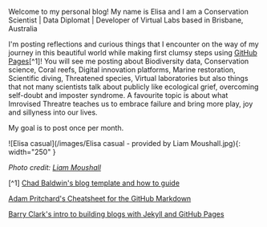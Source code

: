 Welcome to my personal blog! 
My name is Elisa and I am a Conservation Scientist | Data Diplomat | Developer of Virtual Labs based in Brisbane, Australia

I'm posting reflections and curious things that I encounter on the way of my journey in this beautiful world while making first clumsy steps using [GitHub Pages](https://docs.github.com/en/pages/quickstart "Intro to using GitHub Pages")[^1]! You will see me posting about Biodiversity data, Conservation science, Coral reefs, Digital innovation platforms, Marine restoration, Scientific diving, Threatened species, Virtual laboratories but also things that not many scientists talk about publicly like ecological grief, overcoming self-doubt and imposter syndrome. A favourite topic is about what Imrovised Threatre teaches us to embrace failure and bring more play, joy and sillyness into our lives.

My goal is to post once per month.

![Elisa casual](/images/Elisa casual - provided by Liam Moushall.jpg){: width="250" }

*Photo credit: [Liam Moushall](https://liam-designs.com/)*


[^1] 
[Chad Baldwin's blog template and how to guide](https://chadbaldwin.net/2021/03/14/how-to-build-a-sql-blog.html)

[Adam Pritchard's Cheatsheet for the GitHub Markdown](https://github.com/adam-p/markdown-here/wiki/Markdown-Cheatsheet)

[Barry Clark's intro to building blogs with Jekyll and GitHub Pages](https://www.smashingmagazine.com/2014/08/build-blog-jekyll-github-pages/)
